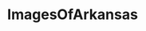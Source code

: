 ---
title: ImagesOfArkansas
crosslinks:
- EarthPorn
- imagesofnetwork
- pics
- whatsthisplant
- Arkansas
- tattoos
- mildlyinteresting
- funny
- fayetteville
- LittleRock
- trashy
- CampingandHiking
- spiders
- OldSchoolCool
- mycology
- whatsthisrock
- itookapicture
- trees
- aww
- Fishing
---